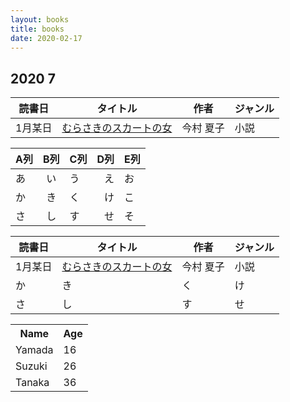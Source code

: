 ```yaml
---
layout: books
title: books
date: 2020-02-17
---
```


## 2020 7
| 読書日 | タイトル | 作者 | ジャンル |
| ----- | ----- | --- | --- |
| 1月某日 | [むらさきのスカートの女](https://www.amazon.co.jp/dp/B07SHDXPSF/ref=dp-kindle-redirect) | 今村 夏子  | 小説 |


| A列 | B列 | C列 |D列|E列|
|-----|:---:|-----|--:|---|
| あ  | い  | う  |え |お |
| か  | き  | く  |け |こ |
| さ  | し  | す  |せ |そ |

| 読書日 | タイトル  | 作者 |ジャンル|
|-----|---|-----|--|
|  1月某日 |  [むらさきのスカートの女](https://www.amazon.co.jp/dp/B07SHDXPSF/ref=dp-kindle-redirect)  | 今村 夏子   |小説 |
| か  | き  | く  |け |
| さ  | し  | す  |せ |

<table class="table table-striped">
  <tr><th>Name</th><th>Age</th></tr>
  <tr><td>Yamada</td><td>16</td></tr>
  <tr><td>Suzuki</td><td>26</td></tr>
  <tr><td>Tanaka</td><td>36</td></tr>
</table>
